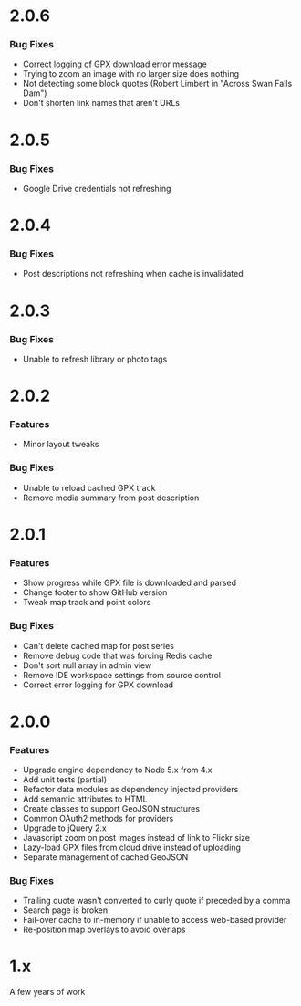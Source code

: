 # 2.0.6
### Bug Fixes
- Correct logging of GPX download error message
- Trying to zoom an image with no larger size does nothing
- Not detecting some block quotes (Robert Limbert in "Across Swan Falls Dam")
- Don't shorten link names that aren't URLs

# 2.0.5
### Bug Fixes
- Google Drive credentials not refreshing

# 2.0.4
### Bug Fixes
- Post descriptions not refreshing when cache is invalidated

# 2.0.3
### Bug Fixes
- Unable to refresh library or photo tags

# 2.0.2
### Features
- Minor layout tweaks

### Bug Fixes
- Unable to reload cached GPX track
- Remove media summary from post description

# 2.0.1
### Features
- Show progress while GPX file is downloaded and parsed
- Change footer to show GitHub version
- Tweak map track and point colors

### Bug Fixes
- Can't delete cached map for post series
- Remove debug code that was forcing Redis cache
- Don't sort null array in admin view
- Remove IDE workspace settings from source control
- Correct error logging for GPX download

# 2.0.0
### Features
- Upgrade engine dependency to Node 5.x from 4.x
- Add unit tests (partial)
- Refactor data modules as dependency injected providers
- Add semantic attributes to HTML
- Create classes to support GeoJSON structures
- Common OAuth2 methods for providers
- Upgrade to jQuery 2.x
- Javascript zoom on post images instead of link to Flickr size
- Lazy-load GPX files from cloud drive instead of uploading
- Separate management of cached GeoJSON

### Bug Fixes
- Trailing quote wasn't converted to curly quote if preceded by a comma
- Search page is broken
- Fail-over cache to in-memory if unable to access web-based provider
- Re-position map overlays to avoid overlaps

# 1.x
A few years of work